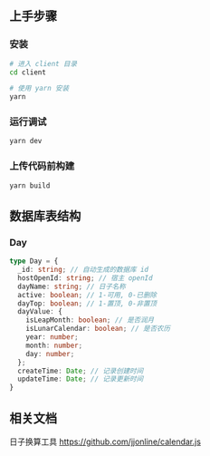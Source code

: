 ## 上手步骤

### 安装
```bash
# 进入 client 目录
cd client

# 使用 yarn 安装
yarn
```

### 运行调试

```bash
yarn dev
```

### 上传代码前构建

```bash
yarn build
```

## 数据库表结构

### Day

```typescript
type Day = {
  _id: string; // 自动生成的数据库 id
  hostOpenId: string; // 宿主 openId
  dayName: string; // 日子名称
  active: boolean; // 1-可用, 0-已删除
  dayTop: boolean; // 1-置顶, 0-非置顶
  dayValue: {
    isLeapMonth: boolean; // 是否润月
    isLunarCalendar: boolean; // 是否农历
    year: number;
    month: number;
    day: number;
  };
  createTime: Date; // 记录创建时间
  updateTime: Date; // 记录更新时间
}
```


## 相关文档

日子换算工具 https://github.com/jjonline/calendar.js